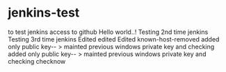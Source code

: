 # jenkins-test
to test jenkins access to github
Hello world..!
Testing 2nd time jenkins
Testing 3rd time jenkins
Edited
edited
Edited
known-host-removed
added only public key-- > mainted previous windows private key and checking
added only public key-- > mainted previous windows private key and checking
checknow
